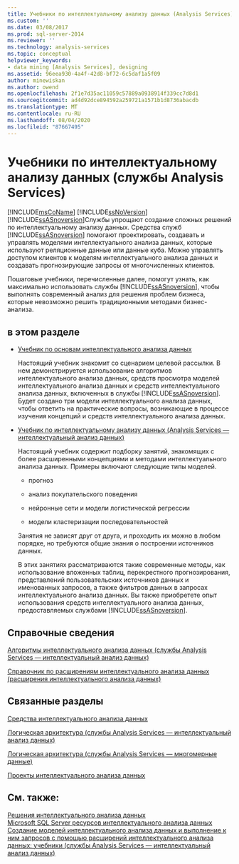 ```yaml
---
title: Учебники по интеллектуальному анализу данных (Analysis Services) | Документация Майкрософт
ms.custom: ''
ms.date: 03/08/2017
ms.prod: sql-server-2014
ms.reviewer: ''
ms.technology: analysis-services
ms.topic: conceptual
helpviewer_keywords:
- data mining [Analysis Services], designing
ms.assetid: 96eea930-4a4f-42d8-bf72-6c5daf1a5f09
author: minewiskan
ms.author: owend
ms.openlocfilehash: 2f1e7d35ac11059c57889a0938914f339cc7d8d1
ms.sourcegitcommit: ad4d92dce894592a259721a1571b1d8736abacdb
ms.translationtype: MT
ms.contentlocale: ru-RU
ms.lasthandoff: 08/04/2020
ms.locfileid: "87667495"
---
```

# <a name="data-mining-tutorials-analysis-services"></a>Учебники по интеллектуальному анализу данных (службы Analysis Services)
  [!INCLUDE[msCoName](../includes/msconame-md.md)] [!INCLUDE[ssNoVersion](../includes/ssnoversion-md.md)] [!INCLUDE[ssASnoversion](../includes/ssasnoversion-md.md)]Службы    упрощают создание сложных решений по интеллектуальному анализу данных. Средства служб [!INCLUDE[ssASnoversion](../includes/ssasnoversion-md.md)] помогают проектировать, создавать и управлять моделями интеллектуального анализа данных, которые используют реляционные данные или данные куба. Можно управлять доступом клиентов к моделям интеллектуального анализа данных и создавать прогнозирующие запросы от многочисленных клиентов.  
  
 Пошаговые учебники, перечисленные далее, помогут узнать, как максимально использовать службы [!INCLUDE[ssASnoversion](../includes/ssasnoversion-md.md)], чтобы выполнять современный анализ для решения проблем бизнеса, которые невозможно решить традиционными методами бизнес-анализа.  
  
## <a name="in-this-section"></a>в этом разделе  
  
-   [Учебник по основам интеллектуального анализа данных](../tutorials/basic-data-mining-tutorial.md)  
  
     Настоящий учебник знакомит со сценарием целевой рассылки. В нем демонстрируется использование алгоритмов интеллектуального анализа данных, средств просмотра моделей интеллектуального анализа данных и средств интеллектуального анализа данных, включенных в службы [!INCLUDE[ssASnoversion](../includes/ssasnoversion-md.md)]. Будет создано три модели интеллектуального анализа данных, чтобы ответить на практические вопросы, возникающие в процессе изучения концепций и средств интеллектуального анализа данных.  
  
-   [Учебник по интеллектуальному анализу данных &#40;Analysis Services — интеллектуальный анализ данных&#41;](../tutorials/intermediate-data-mining-tutorial-analysis-services-data-mining.md)  
  
     Настоящий учебник содержит подборку занятий, знакомящих с более расширенными концепциями и методами интеллектуального анализа данных. Примеры включают следующие типы моделей.  
  
    -   прогноз  
  
    -   анализ покупательского поведения  
  
    -   нейронные сети и модели логистической регрессии  
  
    -   модели кластеризации последовательностей  
  
     Занятия не зависят друг от друга, и проходить их можно в любом порядке, но требуются общие знания о построении источников данных.  
  
     В этих занятиях рассматриваются такие современные методы, как использование вложенных таблиц, перекрестного прогнозирования, представлений пользовательских источников данных и именованных запросов, а также фильтров данных в запросах интеллектуального анализа данных. Вы также приобретете опыт использования средств интеллектуального анализа данных, предоставляемых службами [!INCLUDE[ssASnoversion](../includes/ssasnoversion-md.md)].  
  
## <a name="reference"></a>Справочные сведения  
 [Алгоритмы интеллектуального анализа данных (службы Analysis Services — интеллектуальный анализ данных)](data-mining/data-mining-algorithms-analysis-services-data-mining.md)  
  
 [Справочник по расширениям интеллектуального анализа данных (расширения интеллектуального анализа данных)](/sql/dmx/data-mining-extensions-dmx-reference)  
  
## <a name="related-sections"></a>Связанные разделы  
 [Средства интеллектуального анализа данных](data-mining/data-mining-tools.md)  
  
 [Логическая архитектура (службы Analysis Services — интеллектуальный анализ данных)](data-mining/logical-architecture-analysis-services-data-mining.md)  
  
 [Логическая архитектура (службы Analysis Services — многомерные данные)](multidimensional-models/olap-logical/understanding-microsoft-olap-logical-architecture.md)  
  
 [Проекты интеллектуального анализа данных](data-mining/data-mining-projects.md)  
  
## <a name="see-also"></a>См. также:  
 [Решения интеллектуального анализа данных](data-mining/data-mining-solutions.md)   
 [Microsoft SQL Server ресурсов интеллектуального анализа данных](https://go.microsoft.com/fwlink/?LinkId=97965)   
 [Создание моделей интеллектуального анализа данных и выполнение к ним запросов с помощью расширений интеллектуального анализа данных: учебники (службы Analysis Services — интеллектуальный анализ данных)](../../2014/tutorials/create-query-data-mining-models-dmx-tutorials.md)  
  
  

